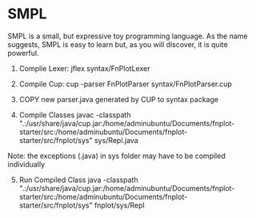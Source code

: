 # SMPL
SMPL is a small, but expressive toy programming language. As the name suggests, SMPL is easy to learn but, as you will discover, it is quite powerful.

1.	Complie Lexer:
    jflex syntax/FnPlotLexer

2.	Compile Cup:
    cup -parser FnPlotParser syntax/FnPlotParser.cup

3.	COPY new parser.java generated by CUP to syntax package

4.	Compile Classes
    javac -classpath ".:/usr/share/java/cup.jar:/home/adminubuntu/Documents/fnplot-starter/src:/home/adminubuntu/Documents/fnplot-starter/src/fnplot/sys" sys/Repl.java

Note: the exceptions (.java) in sys folder	 may have to be compiled individually

5.	Run Compiled Class
    java -classpath ".:/usr/share/java/cup.jar:/home/adminubuntu/Documents/fnplot-starter/src:/home/adminubuntu/Documents/fnplot-starter/src/fnplot/sys" fnplot/sys/Repl

